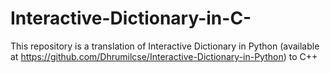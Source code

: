 # Interactive-Dictionary-in-C-
This repository is a translation of Interactive Dictionary in Python (available at https://github.com/Dhrumilcse/Interactive-Dictionary-in-Python) to C++
